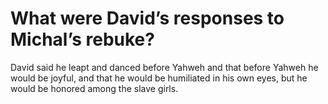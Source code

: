 # What were David’s responses to Michal’s rebuke?

David said he leapt and danced before Yahweh and that before Yahweh he would be joyful, and that he would be humiliated in his own eyes, but he would be honored among the slave girls.
